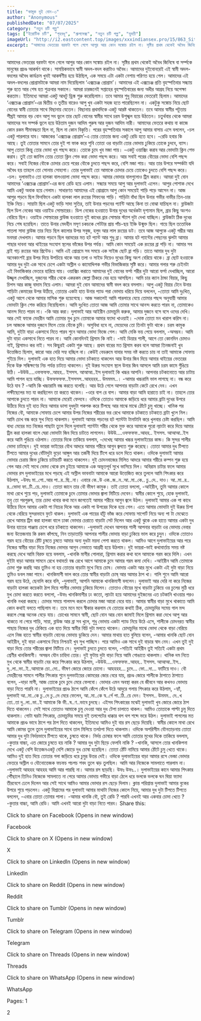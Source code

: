 ```yaml
---
title: "কামুক দুই বোন-৩"
author: "Anonymous"
publishedDate: "07/07/2025"
category: "নতুন চটি গল্প"
tags: ["ইরোটিক চটি", "গৃহবধূ", "গ্রুপসেক্স", "নতুন চটি গল্প", "যুবতী"]
imageUrl: "http://i2.eastcontent.top/images/xxxindiansex.pro/15/863_Sita_is_note.jpg"
excerpt: "আমাদের ভেতরের বরফটা গলে গেলে আপুর আর কোন সঙ্কোচ রইল না। সৃষ্টির প্রথম থেকেই অবৈধ জিনিষে বা সর্ম্পকে মানুষের প্রচণ্ড আকর্ষণ থাকে। সাময়িকভাবে স্বামী অদল-বদল করাটাও অবৈধ। আমাদের দুইবোনরেই এই স্বামী অদল-ব..."
---
```


আমাদের ভেতরের বরফটা গলে গেলে আপুর আর কোন সঙ্কোচ রইল না। সৃষ্টির প্রথম থেকেই অবৈধ জিনিষে বা সর্ম্পকে মানুষের প্রচণ্ড আকর্ষণ থাকে। সাময়িকভাবে স্বামী অদল-বদল করাটাও অবৈধ। আমাদের দুইবোনরেই এই স্বামী অদল-বদলের অবৈধ কার্যক্রম খুবই আকর্ষণীয় হয়ে উঠছিল, এক সময়ে এটা একটা নেশায় পরিণত হয়ে গেল। আমাদের এই অদল-বদলের প্রোগ্রামটাকে আমরা নাম দিয়েছিলাম ‘এক্সচেঞ্জ প্রোগ্রাম’। আমাদের এই এক্সচেঞ্জ প্রতি বৃহস্পতিবার সন্ধ্যায় শুরু হতে আর শেষ হত শুক্রবার সকালে। আমরা চারজনেই সপ্তাহের বৃহস্পতিবারের জন্য অধীর আগ্রহ নিয়ে অপেক্ষা করতাম। ইতিমধ্যে আমরা একটু আধটু ড্রিঙ্ক শুরু করেছিলাম। তবে আমার শুধু বিয়ারের ভেতরেই ছিলাম। আমাদের ‘এক্সচেঞ্জ প্রোগ্রাম’-এর দ্বিতীয় ও তৃতীয় বারেও আপু খুব একটা সহজ হতে পারেছিলেন না। একটুকু সঙ্কোচ নিয়ে ছোট বোনের স্বামী তোতার সাথে বিছানায় যেতেন। বিছানায় প্রথমদিকে একটু আরষ্ট থাকতেন। তবে আমার স্বামীর পটুতায় শীঘ্রই আমার বড় বোন আপু সব ভুলে তার ছোট বোনের স্বামীর সাথে চরম উশৃঙ্খল হয়ে উঠতেন। চতুর্থবার থেকে আমরা আমাদের সব সম্পর্ক ভুলে হয়ে উঠতাম দুজন আদিম পুরুষ আর দুজন আদিম নারী। আমাদের ভেতরে কথায় বা কাজে কোন রকম সীমাবদ্ধতা ছিল না, ছিল না কোন বিকৃতি।
পরের বৃহস্পতিবার সকালে আপু আমার বাসায় এসে বললেন,
-চল একটু পারলারে যাব। আজকের ‘এক্সচেঞ্জ প্রোগ্রাম’-এ তোর তোতার জন্য একটু রেডি হতে হবে।
-রেডি হবার কি আছে। তুই তোতার সামনে তোর দুই পা ফাক করে শুবি তোতা ওর বাড়াটা তোর ভোদায় ঢুকিয়ে তোকে চুদবে, ব্যাস। আপু তোতা কিন্তু তোর ভোদা খুব পছন্দ করে। তোকে চুদে খুব মজা পায়।
-একটু ওয়াক্সিং করাব আর ভোদাটা ক্লিন শেভ করাব। তুই তো জানিস তোর তোতা ক্লিন শেভ করা ভোদা পছন্দ করে। আর সবাই পরের বৌয়ের ভোদা বেশি পছন্দ করে। সবাই নিজের বৌকে চোদার চেয়ে পরের বৌকে চুদতে পছন্দ করে, বেশি মজা পায়। আর তার উপরে সম্পর্কটা যদি অবৈধ হয় তাহলে তো সোনায় সোহাগা। তোর দুলাভাই তো আমাকে চোদার চেয়ে তোকেও চুদতে বেশি পছন্দ করে।
-চল। দুলাভাইও তো হালকা বালওয়ালা ভোদা পছন্দ করে। আমার ভোদার বালগুলোও ট্রিম করাব।
আমরা দুই বোন আমাদের ‘এক্সচেঞ্জ প্রোগ্রাম’-এর জন্য রেডি হয়ে এলাম।
সন্ধ্যার সময়ে আপু আর দুলাভাই এলেন। আপুর পোশাক দেখে আমি একটু অবাক হয়ে গেলাম। সাধারণত আমাদের এই প্রোগ্রামে আপু কোন সময়েই শাড়ি পড়ে আসেন না। আজ আপুর পড়নে ছিল ফিনফিনে একটা হালকা লাল রংয়ের শিফনের শাড়ি। শাড়িটা বাঁধা ছিল উনার গভীর নাভীর তিন-চার ইঞ্চি নিচে। সায়াটা ছিল একটু ভাড়ি সাদা সুতির, তাই উনার পড়নের প্যান্টি আছে কিনা তা বোঝা যাচিছল না। ব্লাউজটা ছিল ডিপ নেকের আর ওয়াইড সোল্ডারের। ডিপ নেকের হওয়াতে উনার দুধের অর্ধেকটা দৃশ্যমান ছিল, ব্রার কিছু অংশও বেরিয়ে ছিল। ওয়াইড সোল্ডারের ব্লাউজ হওয়াতে দুই কাধের ব্রার সোল্ডার স্ট্যাপ দুটা দেখা যাচ্ছিল। ব্লাউজটা ঠিক দুধের নিচে শেষ হয়েছিল। তাতে উনার মেদহীন মসৃণ চকচকে পেটটার প্রায় পাঁচ-ছয় ইঞ্চি উন্মুক্ত ছিল। গায়ে ছিল ততোধিক পাতলা সাদা ব্লাউজ তার নিচে ছিল কালোর উপর সবুজ, হলুদ আর লাল রংয়ের ডট। তবে আজ আপুকে একটু গম্ভীর আর মনমরা দেখলাম। আমার পড়নে ছিল বরাবরের মত হট প্যান্ট আর শুধু ব্রা। আমার হট প্যান্টের পেছনের ঝুলটা আমার পাছার দাবনা আর থাইয়ের সংযোগ স্থলের ভাঁজের উপর পর্যন্ত। আমি কোন সময়েই এক রংয়ের ব্রা পড়ি না। আমার সব ব্রাই গাঢ় রংয়ের আর প্রিন্টেড। আমি এই প্রোগ্রমে সব সময়ে এক সাইজ ছোট ব্রা পড়ি। তাতে আমার দুধ দুটা অনেকাংশই ব্রার উপর দিয়ে উপচিয়ে থাকে আর তলা ও সাইড দিয়েও দুধের কিছু অংশ বেরিয়ে থাকে। ব্রা ছোট হওয়াকে আমার দুধ দুটা এক সাথে চেপে একটা অস্লীল ও কামোদ্দিপক গভীর বিভাজিকার সৃষ্টি করে। আমার গলার শরু চেইনটা এই বিভাজিকার ভেতরে হারিয়ে যায়। ওয়াক্সিং করাতে আমাদের দুই বোনের ফর্সা শরীর দুটা আরো ফর্সা দেখাচ্ছিল, আরো উজ্জ্বল দেখাচ্ছিল, দুজনের শরীর থেকে একরকম জেল্লা ঠিকরে বের হয়ে আসছিল। আমি চার ক্যান ঠান্ডা বিয়ার, কিছু চিপস আর কাজু বাদাম নিয়ে এলাম। আমরা দুই বোন আমাদের স্বামী বদল করে বসলাম। আপু একটু বিয়ার টেনে উনার শাড়িটা কেমারের উপর উঠিয়ে, তোতার একটা হাত উনার প্যাড পরা ভোদায় ধরিয়ে দিয়ে বললেন,
-তোতা আমি দুঃখিত, একটু আগে থেকে আমার মাসিক শুরু হয়েগেছে। আজ সকালেই আমি পারলারে যেয়ে তোমার পছন্দ অনুযায়ী আমার ভোদাটা ক্লিন শেভ করিয়ে নিয়েছিলাম। আমি দুঃখিত তোতা আজ আমি তোমার সাথে আনন্দ করতে পারব না, তোমাকেও আনন্দ দিতে পারব না।
-কি আর করা। দুলাভাই আর আইরীন চোদাচুদি করুক, আমার দুজনে বসে বসে ওদের দেখি। আর সেই ফাকে মেহরীন আমি তোমার মুখ চুদে তোমাকে আমার ফ্যাদা খাওয়াই।
-দোস্ত তোতা মন খারাপ করিস না। চল আজকে আমার দুজনে মিলে তোর বৌকে চুদি। অসুবিধা হবে না, মেয়েদের তো তিনটা ফুটা থাকে।
চরম কামুক আমি, দুইটা বাড়া একসাথে নিতে পারব শুনে আমার ভোদা ভিজে গেল। আমি মেকি ভয় পেয়ে বললাম,
-অসম্ভব। আমি দুটা বাড়া একসাথে নিতে পারব না। আমি কোনদিনই থ্রিসাম কি নাই।
-মাই ডিয়ার শালী, আগে তো কোনদিন চোদাও নাই, থ্রিসামও কর নাই। সব কিছুরই একটা শুরু আছে।
প্রথম বারের মত থ্রিসাম করব বলে আমরা তিনজনাই খুব উত্তেজিত ছিলাম, কারো আর দেরি সহ্য হচ্ছিল না। কেউই বেডরুমে যাবার সময় নষ্ট করতে চায় না তাই আমাকে সোফায় শুইয়ে দিল। দুলাভাই এক হাত দিয়ে আমার ভোদা চটকাতে থাকলেন আর উনার জিব দিয়ে আমার থাইয়ের ভেতরের দিকে উরু সন্ধিক্ষণের নিচ পর্যন্ত চাটতে থাকলেন। দুই উরুর সংযোগ স্থলে উনার জিব আসলে আমি চরম কামে গুঁঙিয়ে উঠি।
-উউউ….ওফফফফ..আহহ.. ইসসস. আআআ..ইস দুলাভাই কি খচ্চর আপনি। আপনার চটকানোতে আর চাটায় আমি পাগল হয়ে যাচ্ছি। উফফফফফ..ইসসসস..আহহহহ.. উমমমম..।
-আমার খচ্চরামি ভাল লাগছে না। বন্ধ করে উঠে যাব ?
-আমি কি খচ্চারামি বন্ধ করতে বলেছি। আর উঠে গেলে আপনার বাড়াটা কেটে রেখে দেব। এখন লক্ষীছেলের মত যা করছিলেন তা করতে থাকেন।
-ওরে বাপ রে বাপ। আমার বাড়া আমি হারাতে চাই না। তাহলে তোর আপাকে চুদতে পারব না। আমাকে মেরেই ফেলবে।
ওদিকে তোতাও আমাকে জড়িয়ে ধরে আমার ব্রাটা দুধের উপরে উঠিয়ে দিয়ে দুই হাত দিয়ে আমার ডাসা দুধদুটা পকপক করে টিপছে আর মাঝে মাঝে ঠোঁটে চুমু খাচ্ছে। খানিক পর নিজের বৌ, আমাকে সোফায় চেপে আমার উপর নিজের শরীরের ভর রেখে আমাকে চটকাতে চটকাতে ব্রাটা খুলে নিল। আমি চোখ বন্ধ করে সুখ নিতে থাকলাম। দুলাভাই আমার পড়নের হট প্যান্টটা টানাটানি করে খুলবার চেষ্টা করছিল। আমি বাধ্য মেয়ের মত নিজের পাছাটা তুলে দিলে দুলাভাই প্যান্টটা শরীর থেকে মুক্ত করে আমাকে পুরো ল্যাংটা করে দিয়ে আমার ট্রিম করা হালকা বালে ঘেরা ভোদাটা জিব দিয়ে চাটতে লাগলেন। উউউ….ওফফফফ..আহহ.. ইসসস. আআআ..ইস করে আমি গুঙিয়ে ওঠলাম। তোতার দিকে তাকিয়ে বললাম,
-দেখেছ আমার খচ্চর দুলাভাইয়ের কান্ড। কি সুন্দর শালীর ভোদা চাটছেন।
দুই ভায়রা ভাইয়ের যৌথ আদরে আমার শরীরে আগুন জ্বলতে শুরু করেছে। তোতা আমার দুধ টিপতে টিপতে আমার দুধের বোঁটাদুটা বুড়ো আঙ্গুল আর তর্জনী দিয়ে টিপে ধরে ডলে দিতে থাকল। ওদিকে দুলাভাই আমার ভোদার চেরায় জিভ ঢুকিয়ে চাটাচাটি করতে থাকলেন। দুই চোদনবাজের মিলিত আদরে আমার শরীরে কম্পন শুরু হয়ে গেল আর সেই সাথে ভোদা থেকে রস চুইয়ে আমাকে এক অভূতপূর্ব সুখে ভাসিয়ে দিল। অবিরাম চাটার ফলে আমার ভোদার রস দুলাভাইয়ের মখে পড়ছে এই অস্লীল ভাবনাটা আমাকে আরো উত্তেজিত করে তুললে আমি শিৎকার করে উঠলাম,
-উফঃ মা..গো..আর পা..র..ছি..না। এবারে কে..উ এক..জ..ন..আ..মা..কে.. চু..দে.. দাও। আ..মা..র.. র..ভোদা ফা..টি..য়ে..দাও।
তোতা জানে তার বৌ ভীষণ কামুক। তাই তোতা বললো,
-আইরীন, তুমি আমার কোলে মাথা রেখে শুয়ে পড়, দুলাভাই তোমাকে চুদে তোমার ভোদার জ্বালা মিটিয়ে দেবেন।
স্বামীর কোলে শুয়ে, হোক দুলাভাই. তবু তো পরপুরুষ, তার চোদা খাবার কথা মনে জাগতেই আমার শরীরে আগুন জ্বলে উঠল। দুলাভাই আমার এক পা কাধে উঠিয়ে নিলে আমার একটা পা নিচের দিকে আর একটা পা উপরের দিকে হয়ে গেল। এতে আমার ভোদাটা দুই উরুর চিপা থেকে বেরিয়ে সুন্দরভাবে ফুটে থাকল। দুলাভাই এক পায়ের হাঁটু ভাঁজ করে সোফায় সাপোর্ট নিয়ে অন্য পা টা মেঝেতে রেখে আমার ট্রিম করা হালকা বালে ঢাকা ভোদার চেরাতে বাড়াটা সেট দিলেন আর একটু ঝুকে এক হাতে আমার একটা দুধ উনার হাতের পাঞ্জায় চেপে ধরে চটকাতে থাকলেন।
-দুলাভাই দেখেন আপনার শালী আপনার বাড়াটা ওর ভোদায় নেবার জন্য উত্তেজনায় কি রকম কাঁপছে, নিন তাড়াতাড়ি আপনার শালীর ভোদায় বাড়া ঢুকিয়ে ভাল করে চুদুন।
ওদিকে তোতাও গরম হয়ে বৌয়ের ঠোঁট চুষতে চুষতে আমার অন্য দুধটা ময়দা পেশা করতে থাকল। আমিও আগে দুলাভাইয়ের আর পরে নিজের স্বামীর বাড়া দিয়ে নিজের ভোদার আগুন নেভাতে আগ্রহী হয়ে উঠলাম। দুই ভায়রা-ভাই কথাবার্তায় সময় নষ্ট করছে দেখে আমি বিরক্ত হয়ে বললাম,
-খানকি মাগীর পোলারা, থ্রিসাম করার কথা বলে আমাকে গরম করে দিলি। এখন দুইটা বাড়া আমার সামনে রেখে বথাবর্তা বন্ধ রেখে আগে আমাকে চুদে আমার গরম কমা দেখি।
-আইরীন আমি তোমাকে চোদা শুরু করছি আর তুমিও না হয় তোতার বাড়াটা মুখে নিয়ে চোষ। ভোদায় একটা আর মুখে একটা এই দুটা বাড়া নিয়ে তুমিও ডবল মজা পাবে। খানকিমাগী ভাল করে তোর স্বামীর বাড়াটা চোষ্ আর আমার ঠাপ খা।
গালি শুনে আমি আরো গরম হয়ে উঠে, ছেনালি করে বলি,
-দুলাভাই, আপনি আমাকে খানকিমাগী বললেন।
দুলাভাই আর দেরি না করে নিজের বাড়াটা হালকা কয়েকটা ঠাপ দিয়ে শালীর ভোদায় ঢুকিয়ে দিলেন। তোতাও বৌয়ের মুখে বাড়াটা ঢুকিয়ে ওর চুলের মুঠি ধরে মুখ চোদা করতে করতে বললো,
-উফঃ খানকিমাগীর ঢং কতো, ল্যাংটা হয়ে আমাদের দুইজনের এত চটকানি খাওয়ার পরও খানকি নখরা করছে। চোদার সময়ে গালমন্দ করলে চোদার মজা আরো বেরে যায়।
আমার স্বামীর বাড়া মুখে থাকাতে আমি কোন কথাই বলতে পাছিলাম না। তবে মনে মনে স্বীকার করলাম যে তোতার কথাই ঠিক, চোদাচুদির সমেয় গাল মন্দ করলে সেক্স অনেক বেড়ে যায়। চোখের সামনে স্বামী, ছোট বোন আর বোন জামাই মিলে থ্রিসাম করা দেখে আপু আর থাকতে না পেরে শাড়ি, সায়া, ব্লাউজ আর ব্রা সব খুলে, শুধু ভোদায় একটা প্যাড নিয়ে উঠে এসে, শালীকে চোদনরত স্বামীর পাছায় নিজের দুধ ঠেকিয়ে এক হাত দিয়ে স্বামীর বিচি দুটা মলতে থাকেন। চোদাচুদির মাঝে ভোদা থেকে বাড়া বেরিয়ে এলে নিজ হাতে স্বামীর বাড়াটা বোনের ভোদায় ডুকিয়ে দেন। আমার মাথায় হাত বুলিয়ে বলেন,
-আমার খানকি ছোট বোন আইরীন, দুই বাড়া একসাথে নিয়ে নিশ্চয়ই খুব সুখ পাচ্ছিস। পরে আমিও এক সাথে দুই বাড়ার স্বাদ নেব। এখন তুই দুই বাড়া দিয়ে তোর শরীরের জ্বালা মিটিয়ে নে।
দুলাভাই চুদতে চুদতে বলেন,
-সত্যিই আইরীন তুই সত্যিই একটা প্রথম শ্রেণীর খানকিমাগী। অসম্ভব যৌন চাহিদা তোর।
দুই ফুটায় দুটা বাড়া নিয়ে আমি গোঙাতে থাকলাম। খানিক দম নিতে মুখ থেকে স্বামীর বাড়াটা বের করে শিৎকার করে উঠলাম,
-উউউ….ওফফফফ..আহহ.. ইসসস. আআআ..ইস.. দু..লা..ভা..ই..আমাকে চো..দো.. ভীষণ জোরে জোরে চোদো। আহহহহ… চুদে… ভো…দা… ফাটিয়ে দাও।
বৌ মেহরীনের সামনে শালীর শিৎকার শুনে দুলভাইয়ের কোমরের জোর বেরে যায়, প্রচণ্ড জোরে শালীকে ঠাপাতে ঠাপাতে বলেন,
-দাড়া মাগী, আজ তোকে চুদে চুদে মেরে ফেলবো। ভোদার এমন অবস্থা করব যে জীবনে আর কখনও ভোদায় বাড়া নিতে পারবি না।
দুলাভাইয়ের প্রচণ্ড ঠাপে আমি কেঁপে কেঁপে উঠে আদুরে গলায় শিৎকার করে উঠলাম,
-হ্যাঁ, দুলাভাই আ..মা..কে চু..দে চু..দে মেরে ফেলেন, আ..মা..কে স্ব..র্গে পা..ঠি..য়ে দেন। ইসসস.. উমমম.. দে..খ তো..তা দু..লা..ভা..ই আমাকে কি ভী..ষ..ণ..ভাবে চুদছে।
এইসব শিৎকারের মঝেই দুলাভাই খুব জোরে জোরে ঠাপ দিতে থাকলেন। সেই সাথে তোতাও আমাকে চুমু দেওয়া আর দুধ টেপা চালাতে থাকল। আমিও তোতাকে পাল্টা চুমু দিতে থাকলাম। গোটা ঘরটা শিৎকার, চোদাচুদির সময়ে দুই তলপেটের ধাক্কার থপ থপ শব্দে ভরে উঠল। দুলাভাই পাগলের মত আমাকে প্রচণ্ড ভাবে ঠাপে পর ঠাপ দিতে থাকলেন, ইতিমধ্যে আমিও দুই বার রস ছেড়ে দিয়েছি। স্বামীর কোলে মাথা রেখে আমি কোমর তুলে তুলে দুলাভাইয়ের সাথে তাল মিলিয়ে তলঠপা দিতে থাকলাম। ওদিকে অপরিসীম যৌনতাড়নায় তোতা আমার দুধ দুটা নির্দয়ভাবে টিপতে থাকে, চুষতে থাকে। নির্দয় চোষার ফলে আমি তোতার মুখের দিকে তাকিয়ে বললাম,
-কুত্তার বাচ্চা, এত জোরে চুষতে হয় নাকি ? আমার দুধ দুটা ছিড়ে ফেলবি নাকি ?
-খানকি, আসলে তোর খানকিপনা দেখে একটু বেশি উত্তেজনএকটু বেশি জোড়ে দুধ চোষা হয়েছিল।
তোতা ঠোঁট নামিয়ে আমার ঠোঁটে চুমু খেতে থাকে। আমিও দুই হাত দিয়ে তোতার গলা জড়িয়ে ধরে চুমুর উত্তর দেই। ওদিকে দুলাভাইয়ের বাড়া আমার রসে ভেজা ভোদার ভেতরে অস্লীল ও যৌনোত্তেজক ফচফচ পচপচ শবদ তুলে ঝড় তুলছিল। আমি আর নিজেকে সামলাতে পারলাম না।
-দুলাভাই আহহহ আহহহ আমি আর পারছি না। আমার রস ছাড়ছি। উফঃ উফঃ..।
দুলাভাইয়ের কানে আমার শিৎকার পৌঁছালে তিনিও নিজেকে সামলাতে না পেরে আমার ভোদায় গভীরে বাড়া ঠেলে ধরে ভলকে ভলকে ঘন ঘিয়া ফ্যাদা তীরবেগে ঢেলে দিলেন আর সেই সাথে আমিও আমার ভোদার রস ছেড়ে দিলাম। ক্লান্ত পরিশ্রান্ত দুলাভাই আমার বুকের উপরে শুয়ে পড়লেন।
একটু বিশ্রামের পর দুলাভাই আমার মাথাটা নিজের কোলে নিয়ে, আমার দুধ দুটা টিপতে টিপতে বললেন,
-এবার তোতা তোমার পালা।
-আমার খানকি বৌ, তুই রেডি ? পারবি এখনই আর একবার চোদা খেতে ?
-কুত্তার বাচ্চা, আমি রেডি। আমি এখনই আরো দুটা বাড়া নিতে পারব।
Share this:


Click to share on Facebook (Opens in new window)


Facebook




Click to share on X (Opens in new window)


X




Click to share on LinkedIn (Opens in new window)


LinkedIn




Click to share on Reddit (Opens in new window)


Reddit




Click to share on Tumblr (Opens in new window)


Tumblr




Click to share on Telegram (Opens in new window)


Telegram




Click to share on Threads (Opens in new window)


Threads




Click to share on WhatsApp (Opens in new window)


WhatsApp


Pages: 
1
 
2

